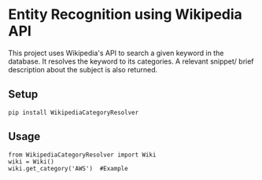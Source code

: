 # Entity Recognition using Wikipedia API
This project uses Wikipedia's API to search a given keyword in the database. It resolves the keyword to its categories. A relevant snippet/ brief description about the subject is also returned.

## Setup
`pip install WikipediaCategoryResolver`

## Usage
```
from WikipediaCategoryResolver import Wiki
wiki = Wiki()
wiki.get_category('AWS')  #Example
```